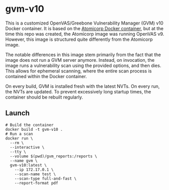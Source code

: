 # gvm-v10

This is a customized OpenVAS/Greebone Vulnerability Manager (GVM) v10 Docker container. It is based on the [Atomicorp Docker container](https://github.com/Atomicorp/openvas-docker), but at the time this repo was created, the Atomicorp image was running OpenVAS v9. However, this image is structured quite differently from the Atomicorp image.

The notable differences in this image stem primarily from the fact that the image does not run a GVM server anymore. Instead, on invocation, the image runs a vulnerability scan using the provided options, and then dies. This allows for ephemeral scanning, where the entire scan process is contained within the Docker container.

On every build, GVM is installed fresh with the latest NVTs. On every run, the NVTs are updated. To prevent excessively long startup times, the container should be rebuilt regularly.

## Launch

``` shell
# Build the container
docker build -t gvm-v10 .
# Run a scan
docker run \
  --rm \
  --interactive \
  --tty \
  --volume $(pwd)/gvm_reports:/reports \
  --name gvm \
  gvm-v10:latest \
    --ip 172.17.0.1 \
    --scan-name test \
    --scan-type full-and-fast \
    --report-format pdf
```
